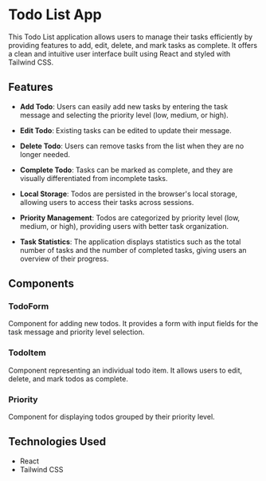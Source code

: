 # Todo List App

This Todo List application allows users to manage their tasks efficiently by providing features to add, edit, delete, and mark tasks as complete. It offers a clean and intuitive user interface built using React and styled with Tailwind CSS.

## Features

- **Add Todo**: Users can easily add new tasks by entering the task message and selecting the priority level (low, medium, or high).
  
- **Edit Todo**: Existing tasks can be edited to update their message.
  
- **Delete Todo**: Users can remove tasks from the list when they are no longer needed.
  
- **Complete Todo**: Tasks can be marked as complete, and they are visually differentiated from incomplete tasks.
  
- **Local Storage**: Todos are persisted in the browser's local storage, allowing users to access their tasks across sessions.
  
- **Priority Management**: Todos are categorized by priority level (low, medium, or high), providing users with better task organization.
  
- **Task Statistics**: The application displays statistics such as the total number of tasks and the number of completed tasks, giving users an overview of their progress.

## Components

### TodoForm
Component for adding new todos. It provides a form with input fields for the task message and priority level selection.

### TodoItem
Component representing an individual todo item. It allows users to edit, delete, and mark todos as complete.

### Priority
Component for displaying todos grouped by their priority level.

## Technologies Used

- React
- Tailwind CSS

